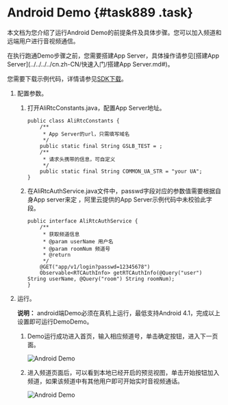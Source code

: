 # Android Demo {#task889 .task}

本文档为您介绍了运行Android Demo的前提条件及具体步骤。您可以加入频道和远端用户进行音视频通信。

在执行跑通Demo步骤之前，您需要搭建App Server，具体操作请参见[搭建App Server](../../../../cn.zh-CN/快速入门/搭建App Server.md#)。

您需要下载示例代码，详情请参见[SDK下载](../../../../cn.zh-CN/SDK参考/SDK下载.md#khd_sdk_1)。

1.  配置参数。 
    1.  打开AliRtcConstants.java，配置App Server地址。 

        ``` {#codeblock_jwp_q1m_m5u .language-java}
        public class AliRtcConstants {
            /**
             * App Server的url，只需填写域名
             */
            public static final String GSLB_TEST = ;
            /**
             * 请求头携带的信息，可自定义
             */
            public static final String COMMON_UA_STR = "your UA";
        }
        ```

    2.  在AliRtcAuthService.java文件中，passwd字段对应的参数值需要根据自身App server来定 ，阿里云提供的App Server示例代码中未校验此字段。 

        ``` {#codeblock_ztb_b1b_0dc .language-java}
        public interface AliRtcAuthService {
            /**
             * 获取频道信息
             * @param userName 用户名
             * @param roomNum 频道号
             * @return
             */
            @GET("app/v1/login?passwd=12345678")
            Observable<RTCAuthInfo> getRTCAuthInfo(@Query("user") String userName, @Query("room") String roomNum);
        }
        ```

2.  运行。 

    **说明：** android端Demo必须在真机上运行，最低支持Android 4.1，完成以上设置即可运行DemoDemo。

    1.  Demo运行成功进入首页，输入相应频道号，单击确定按钮，进入下一页面。 

        ![Android Demo](http://static-aliyun-doc.oss-cn-hangzhou.aliyuncs.com/assets/img/170945/156462387049548_zh-CN.png)

    2.  进入频道页面后，可以看到本地已经开启的预览视图，单击开始按钮加入频道，如果该频道中有其他用户即可开始实时音视频通话。 

        ![Android Demo](http://static-aliyun-doc.oss-cn-hangzhou.aliyuncs.com/assets/img/170945/156462387149549_zh-CN.png)


